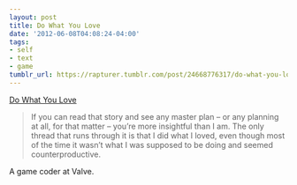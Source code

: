 ```yaml
---
layout: post
title: Do What You Love
date: '2012-06-08T04:08:24-04:00'
tags:
- self
- text
- game
tumblr_url: https://rapturer.tumblr.com/post/24668776317/do-what-you-love
---
```

[Do What You Love](http://blogs.valvesoftware.com/abrash/do-what-you-love/)  

> If you can read that story and see any master plan – or any planning at all, for that matter – you’re more insightful than I am. The only thread that runs through it is that I did what I loved, even though most of the time it wasn’t what I was supposed to be doing and seemed counterproductive.

A game coder at Valve.

